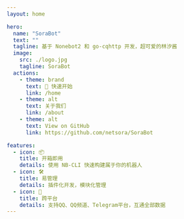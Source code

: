 ```yaml
---
layout: home

hero:
  name: "SoraBot"
  text: ""
  tagline: 基于 Nonebot2 和 go-cqhttp 开发，超可爱的林汐酱
  image: 
    src: ./logo.jpg
    tagline: SoraBot
  actions:
    - theme: brand
      text: 🎉 快速开始
      link: /home
    - theme: alt
      text: 关于我们
      link: /about
    - theme: alt
      text: View on GitHub
      link: https://github.com/netsora/SoraBot

features:
  - icon: 📦
    title: 开箱即用
    details: 使用 NB-CLI 快速构建属于你的机器人
  - icon: 🛠
    title: 易管理
    details: 插件化开发，模块化管理
  - icon: 🔮
    title: 跨平台
    details: 支持QQ、QQ频道、Telegram平台，互通全部数据
---
```


